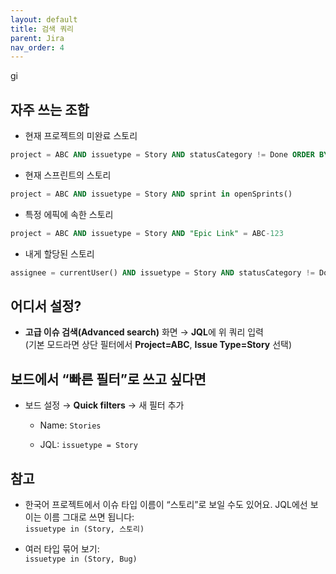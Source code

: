 ```yaml
---
layout: default
title: 검색 쿼리
parent: Jira
nav_order: 4
---
```




gi
## 자주 쓰는 조합

- 현재 프로젝트의 미완료 스토리
```sql
project = ABC AND issuetype = Story AND statusCategory != Done ORDER BY updated DESC
```

* 현재 스프린트의 스토리
```sql
project = ABC AND issuetype = Story AND sprint in openSprints()
```

* 특정 에픽에 속한 스토리
```sql
project = ABC AND issuetype = Story AND "Epic Link" = ABC-123
```

* 내게 할당된 스토리
```sql
assignee = currentUser() AND issuetype = Story AND statusCategory != Done
```

## 어디서 설정?

- **고급 이슈 검색(Advanced search)** 화면 → **JQL**에 위 쿼리 입력  
    (기본 모드라면 상단 필터에서 **Project=ABC**, **Issue Type=Story** 선택)
    

## 보드에서 “빠른 필터”로 쓰고 싶다면

- 보드 설정 → **Quick filters** → 새 필터 추가
    
    - Name: `Stories`
        
    - JQL: `issuetype = Story`
        

## 참고

- 한국어 프로젝트에서 이슈 타입 이름이 “스토리”로 보일 수도 있어요. JQL에선 보이는 이름 그대로 쓰면 됩니다:  
    `issuetype in (Story, 스토리)`
    
- 여러 타입 묶어 보기:  
    `issuetype in (Story, Bug)`